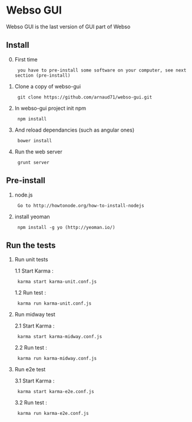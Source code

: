 Webso GUI
==========

Webso GUI is the last version of GUI part of Webso

Install
-------

0. First time

        you have to pre-install some software on your computer, see next section (pre-install)

1. Clone a copy of webso-gui

        git clone https://github.com/arnaud71/webso-gui.git

2. In webso-gui project init npm

        npm install

3. And reload dependancies (such as angular ones)

        bower install

4. Run the web server

        grunt server

Pre-install
-----------

1. node.js

        Go to http://howtonode.org/how-to-install-nodejs

2. install yeoman

        npm install -g yo (http://yeoman.io/)


Run the tests 
-------------

1. Run unit tests

	1.1 Start Karma :

		karma start karma-unit.conf.js
	
	1.2 Run test :	

		karma run karma-unit.conf.js

2. Run midway test

	2.1 Start Karma :

		karma start karma-midway.conf.js
	
	2.2 Run test :	

		karma run karma-midway.conf.js

3. Run e2e test

	3.1 Start Karma :

		karma start karma-e2e.conf.js
	
	3.2 Run test :	

		karma run karma-e2e.conf.js

